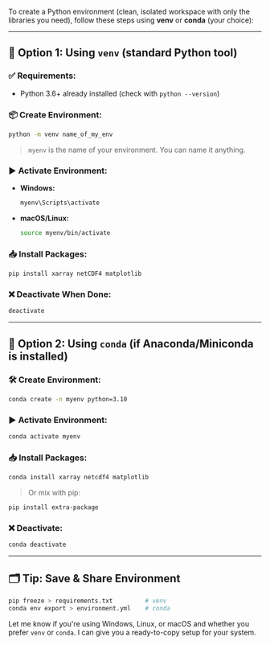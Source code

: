 


To create a Python environment (clean, isolated workspace with only the libraries you need), follow these steps using **venv** or **conda** (your choice):

---

## 🧪 **Option 1: Using `venv` (standard Python tool)**

### ✅ Requirements:

- Python 3.6+ already installed (check with `python --version`)
    

### 📦 Create Environment:

```bash
python -m venv name_of_my_env
```

> `myenv` is the name of your environment. You can name it anything.

### ▶️ Activate Environment:

- **Windows:**
    
    ```bash
    myenv\Scripts\activate
    ```
    
- **macOS/Linux:**
    
    ```bash
    source myenv/bin/activate
    ```
    

### 📥 Install Packages:

```bash
pip install xarray netCDF4 matplotlib
```

### ❌ Deactivate When Done:

```bash
deactivate
```

---

## 🐍 **Option 2: Using `conda` (if Anaconda/Miniconda is installed)**

### 🛠 Create Environment:

```bash
conda create -n myenv python=3.10
```

### ▶️ Activate Environment:

```bash
conda activate myenv
```

### 📥 Install Packages:

```bash
conda install xarray netcdf4 matplotlib
```

> Or mix with pip:

```bash
pip install extra-package
```

### ❌ Deactivate:

```bash
conda deactivate
```

---

## 🗂 Tip: Save & Share Environment

```bash
pip freeze > requirements.txt         # venv
conda env export > environment.yml    # conda
```

Let me know if you're using Windows, Linux, or macOS and whether you prefer `venv` or `conda`. I can give you a ready-to-copy setup for your system.